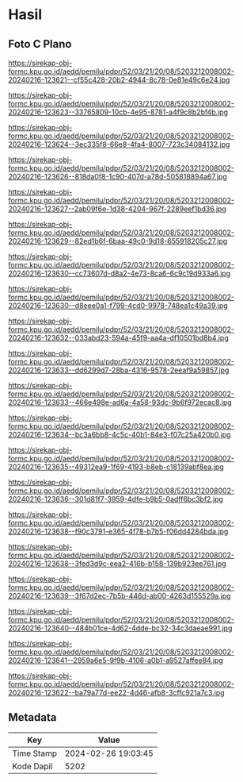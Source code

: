 # Hasil

## Foto C Plano

https://sirekap-obj-formc.kpu.go.id/aedd/pemilu/pdpr/52/03/21/20/08/5203212008002-20240216-123621--cf55c428-20b2-4944-8c78-0e81e49c6e24.jpg

https://sirekap-obj-formc.kpu.go.id/aedd/pemilu/pdpr/52/03/21/20/08/5203212008002-20240216-123623--33765809-10cb-4e95-8781-a4f9c8b2bf4b.jpg

https://sirekap-obj-formc.kpu.go.id/aedd/pemilu/pdpr/52/03/21/20/08/5203212008002-20240216-123624--3ec335f8-66e8-4fa4-8007-723c34084132.jpg

https://sirekap-obj-formc.kpu.go.id/aedd/pemilu/pdpr/52/03/21/20/08/5203212008002-20240216-123626--818da0f8-1c90-407d-a78d-505818894a67.jpg

https://sirekap-obj-formc.kpu.go.id/aedd/pemilu/pdpr/52/03/21/20/08/5203212008002-20240216-123627--2ab09f6e-1d38-4204-967f-2289eef1bd36.jpg

https://sirekap-obj-formc.kpu.go.id/aedd/pemilu/pdpr/52/03/21/20/08/5203212008002-20240216-123629--82ed1b6f-6baa-49c0-9d18-655918205c27.jpg

https://sirekap-obj-formc.kpu.go.id/aedd/pemilu/pdpr/52/03/21/20/08/5203212008002-20240216-123630--cc73607d-d8a2-4e73-8ca6-6c9c19d933a6.jpg

https://sirekap-obj-formc.kpu.go.id/aedd/pemilu/pdpr/52/03/21/20/08/5203212008002-20240216-123630--d8eee0a1-f799-4cd0-9978-748ea1c49a39.jpg

https://sirekap-obj-formc.kpu.go.id/aedd/pemilu/pdpr/52/03/21/20/08/5203212008002-20240216-123632--033abd23-594a-45f9-aa4a-df10501bd8b4.jpg

https://sirekap-obj-formc.kpu.go.id/aedd/pemilu/pdpr/52/03/21/20/08/5203212008002-20240216-123633--dd6299d7-28ba-4316-9578-2eeaf9a59857.jpg

https://sirekap-obj-formc.kpu.go.id/aedd/pemilu/pdpr/52/03/21/20/08/5203212008002-20240216-123633--466e498e-ad6a-4a58-93dc-9b6f972ecac8.jpg

https://sirekap-obj-formc.kpu.go.id/aedd/pemilu/pdpr/52/03/21/20/08/5203212008002-20240216-123634--bc3a6bb8-4c5c-40b1-84e3-f07c25a420b0.jpg

https://sirekap-obj-formc.kpu.go.id/aedd/pemilu/pdpr/52/03/21/20/08/5203212008002-20240216-123635--49312ea9-1f69-4193-b8eb-c18139abf8ea.jpg

https://sirekap-obj-formc.kpu.go.id/aedd/pemilu/pdpr/52/03/21/20/08/5203212008002-20240216-123636--301d81f7-3959-4dfe-b9b5-0adff6bc3bf2.jpg

https://sirekap-obj-formc.kpu.go.id/aedd/pemilu/pdpr/52/03/21/20/08/5203212008002-20240216-123638--f90c3791-e365-4f78-b7b5-f06dd4284bda.jpg

https://sirekap-obj-formc.kpu.go.id/aedd/pemilu/pdpr/52/03/21/20/08/5203212008002-20240216-123638--3fed3d9c-eea2-416b-b158-139b923ee761.jpg

https://sirekap-obj-formc.kpu.go.id/aedd/pemilu/pdpr/52/03/21/20/08/5203212008002-20240216-123639--3f67d2ec-7b5b-446d-ab00-4263d155529a.jpg

https://sirekap-obj-formc.kpu.go.id/aedd/pemilu/pdpr/52/03/21/20/08/5203212008002-20240216-123640--484b01ce-4d62-4dde-bc32-34c3daeae991.jpg

https://sirekap-obj-formc.kpu.go.id/aedd/pemilu/pdpr/52/03/21/20/08/5203212008002-20240216-123641--2959a6e5-9f9b-4106-a0b1-a9527affee84.jpg

https://sirekap-obj-formc.kpu.go.id/aedd/pemilu/pdpr/52/03/21/20/08/5203212008002-20240216-123622--ba79a77d-ee22-4d46-afb8-3cffc921a7c3.jpg


## Metadata

| Key        | Value               |
| ---------- | ------------------- |
| Time Stamp | 2024-02-26 19:03:45 |
| Kode Dapil | 5202                |



